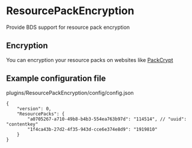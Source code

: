# ResourcePackEncryption

Provide BDS support for resource pack encryption

## Encryption

You can encryption your resource packs on websites like [PackCrypt](https://endstone-insider.github.io/pack-crypt/)

## Example configuration file

plugins/ResourcePackEncryption/config/config.json
```jsonc
{
    "version": 0,
    "ResourcePacks": {
        "a0705267-a710-49b8-b4b3-554ea763b97d": "114514", // "uuid": "contentkey"
        "1f4ca43b-27d2-4f35-943d-cce6e374e8d9": "1919810"
    }
}
```
